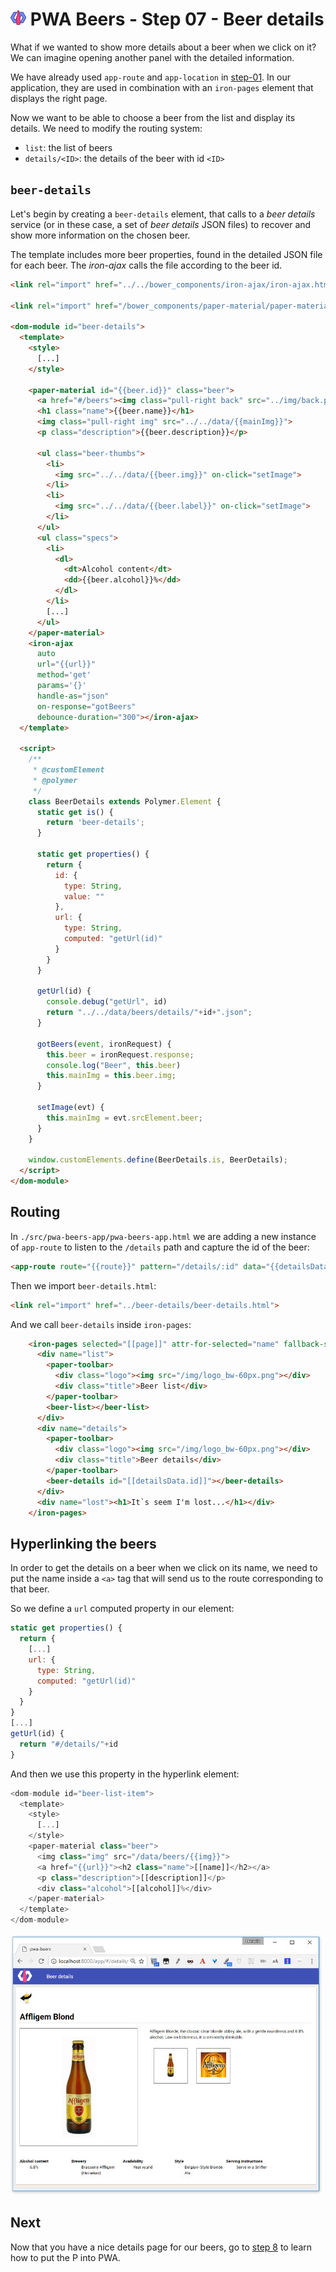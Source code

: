 # ![](../img/logo-25px.png) PWA Beers - Step 07 - Beer details

What if we wanted to show more details about a beer when we click on it? We can imagine opening another panel with the detailed information.

We have already used `app-route` and `app-location` in [step-01](./step-01/). In our application, they are used in combination with an `iron-pages` element that displays the right page.

Now we want to be able to choose a beer from the list and display its details. We need to modify the routing system:

- `list`: the list of beers
- `details/<ID>`: the details of the beer with id `<ID>`


## `beer-details`

Let's begin by creating a `beer-details` element, that calls to a *beer details* service (or in these case, a set of *beer details* JSON files) to recover and show more information on the chosen beer.


The template includes more beer properties, found in the detailed JSON file for each beer.
The *iron-ajax* calls the file according to the beer id.


```html
<link rel="import" href="../../bower_components/iron-ajax/iron-ajax.html">

<link rel="import" href="/bower_components/paper-material/paper-material.html">

<dom-module id="beer-details">
  <template>
    <style>
      [...]
    </style>

    <paper-material id="{{beer.id}}" class="beer">
      <a href="#/beers"><img class="pull-right back" src="../img/back.png"></a>
      <h1 class="name">{{beer.name}}</h1>
      <img class="pull-right img" src="../../data/{{mainImg}}">
      <p class="description">{{beer.description}}</p>

      <ul class="beer-thumbs">
        <li>
          <img src="../../data/{{beer.img}}" on-click="setImage">
        </li>
        <li>
          <img src="../../data/{{beer.label}}" on-click="setImage">
        </li>
      </ul>
      <ul class="specs">
        <li>
          <dl>
            <dt>Alcohol content</dt>
            <dd>{{beer.alcohol}}%</dd>
          </dl>
        </li>
        [...]
      </ul>
    </paper-material>
    <iron-ajax
      auto
      url="{{url}}"
      method='get'
      params='{}'
      handle-as="json"
      on-response="gotBeers"
      debounce-duration="300"></iron-ajax>
  </template>

  <script>
    /**
     * @customElement
     * @polymer
     */
    class BeerDetails extends Polymer.Element {
      static get is() { 
        return 'beer-details'; 
      }

      static get properties() {
        return {
          id: {
            type: String,
            value: ""
          },
          url: {
            type: String,
            computed: "getUrl(id)"
          }
        }
      } 
      
      getUrl(id) {
        console.debug("getUrl", id)
        return "../../data/beers/details/"+id+".json";
      }
      
      gotBeers(event, ironRequest) {
        this.beer = ironRequest.response;
        console.log("Beer", this.beer)
        this.mainImg = this.beer.img;
      }

      setImage(evt) {
        this.mainImg = evt.srcElement.beer;
      }    
    }

    window.customElements.define(BeerDetails.is, BeerDetails);
  </script>
</dom-module>
```

## Routing

In `./src/pwa-beers-app/pwa-beers-app.html` we are adding a new instance of `app-route` to listen to the `/details` path and capture the id of the beer:

```html
<app-route route="{{route}}" pattern="/details/:id" data="{{detailsData}}"></app-route>
```

Then we import `beer-details.html`:

```html
<link rel="import" href="../beer-details/beer-details.html">
```  

And we call `beer-details` inside `iron-pages`:

```html
    <iron-pages selected="[[page]]" attr-for-selected="name" fallback-selection="lost">
      <div name="list">
        <paper-toolbar>
          <div class="logo"><img src="/img/logo_bw-60px.png"></div>
          <div class="title">Beer list</div>
        </paper-toolbar>     
        <beer-list></beer-list>
      </div>
      <div name="details">        
        <paper-toolbar>
          <div class="logo"><img src="/img/logo_bw-60px.png"></div>
          <div class="title">Beer details</div>
        </paper-toolbar>  
        <beer-details id="[[detailsData.id]]"></beer-details>   
      </div>
      <div name="lost"><h1>It`s seem I'm lost...</h1></div>
    </iron-pages>
```

## Hyperlinking the beers

In order to get the details on a beer when we click on its name, we need to put the name inside a `<a>` tag that will send us to the route corresponding to that beer.

So we define a `url` computed property in our element:

```javascript
static get properties() {
  return {
    [...]
    url: {
      type: String,
      computed: "getUrl(id)"
    }
  }
}
[...]
getUrl(id) {
  return "#/details/"+id
}
```

And then we use this property in the hyperlink element:

```javascript
<dom-module id="beer-list-item">
  <template>
    <style>
      [...]
    </style>
    <paper-material class="beer">
      <img class="img" src="/data/beers/{{img}}">
      <a href="{{url}}"><h2 class="name">[[name]]</h2></a>
      <p class="description">[[description]]</p>
      <div class="alcohol">[[alcohol]]%</div>
    </paper-material>
  </template>
</dom-module>
```

[![Screenshot](../img/step-07_01.t.jpg)](../img/step-07_01.jpg)  

## Next

Now that you have a nice details page for our beers, go to [step 8](../step-08) to learn how to put the P into PWA.
